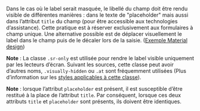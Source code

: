 Dans le cas où le label serait masquée, le libellé du champ doit être rendu visible de différentes manières : dans le texte de "placeholder" mais aussi dans l’attribut `title` du champ (pour être accessible aux technologies d’assistance). Cette pratique est à réserver exclusivement aux formulaires à champ unique.
Une alternative possible est de déplacer visuellement le label dans le champ puis de le décaler lors de la saisie. ([Exemple Material design](https://m2.material.io/components/text-fields#interactive-demo))
 
**Note** : La classe `.sr-only` est utilisée pour rendre le label visible uniquement par les lecteurs d’écran. Suivant les sources, cette classe peut avoir d’autres noms, `.visually-hidden` ou `.at` sont fréquemment utilisées (Plus d’information sur les [styles applicables à cette classe]( https://www.w3.org/WAI/WCAG21/Techniques/css/C7.html)).

**Note** : lorsque l’attribut `placeholder` est présent, il est susceptible d’être restitué à la place de l’attribut `title`. Par conséquent, lorsque ces deux attributs `title` et `placeholder` sont présents, ils doivent être identiques. 
